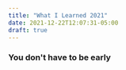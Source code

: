 ```yaml
---
title: "What I Learned 2021"
date: 2021-12-22T12:07:31-05:00
draft: true
---
```


### You don't have to be early

### 